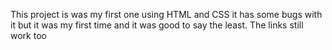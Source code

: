This project is was my first one using HTML and CSS it has some bugs with it but it was my first time and it was good to say the least. The links still work too
